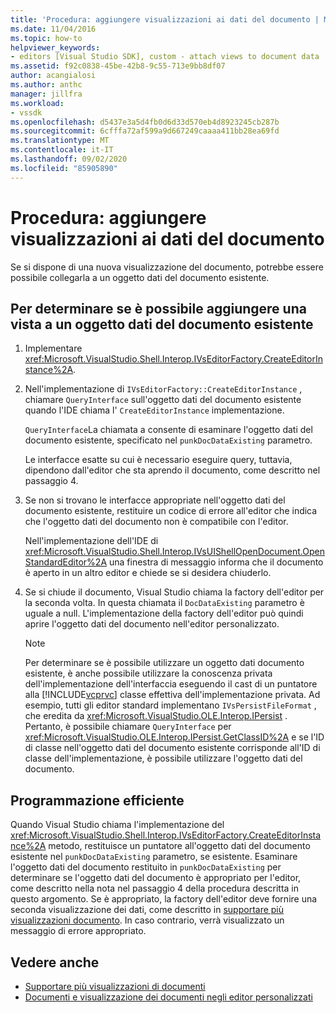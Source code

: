 ```yaml
---
title: 'Procedura: aggiungere visualizzazioni ai dati del documento | Microsoft Docs'
ms.date: 11/04/2016
ms.topic: how-to
helpviewer_keywords:
- editors [Visual Studio SDK], custom - attach views to document data
ms.assetid: f92c0838-45be-42b8-9c55-713e9bb8df07
author: acangialosi
ms.author: anthc
manager: jillfra
ms.workload:
- vssdk
ms.openlocfilehash: d5437e3a5d4fb0d6d33d570eb4d8923245cb287b
ms.sourcegitcommit: 6cfffa72af599a9d667249caaaa411bb28ea69fd
ms.translationtype: MT
ms.contentlocale: it-IT
ms.lasthandoff: 09/02/2020
ms.locfileid: "85905890"
---
```

# <a name="how-to-attach-views-to-document-data"></a>Procedura: aggiungere visualizzazioni ai dati del documento
Se si dispone di una nuova visualizzazione del documento, potrebbe essere possibile collegarla a un oggetto dati del documento esistente.

## <a name="to-determine-if-you-can-attach-a-view-to-an-existing-document-data-object"></a>Per determinare se è possibile aggiungere una vista a un oggetto dati del documento esistente

1. Implementare <xref:Microsoft.VisualStudio.Shell.Interop.IVsEditorFactory.CreateEditorInstance%2A>.

2. Nell'implementazione di `IVsEditorFactory::CreateEditorInstance` , chiamare `QueryInterface` sull'oggetto dati del documento esistente quando l'IDE chiama l' `CreateEditorInstance` implementazione.

    `QueryInterface`La chiamata a consente di esaminare l'oggetto dati del documento esistente, specificato nel `punkDocDataExisting` parametro.

    Le interfacce esatte su cui è necessario eseguire query, tuttavia, dipendono dall'editor che sta aprendo il documento, come descritto nel passaggio 4.

3. Se non si trovano le interfacce appropriate nell'oggetto dati del documento esistente, restituire un codice di errore all'editor che indica che l'oggetto dati del documento non è compatibile con l'editor.

    Nell'implementazione dell'IDE di <xref:Microsoft.VisualStudio.Shell.Interop.IVsUIShellOpenDocument.OpenStandardEditor%2A> una finestra di messaggio informa che il documento è aperto in un altro editor e chiede se si desidera chiuderlo.

4. Se si chiude il documento, Visual Studio chiama la factory dell'editor per la seconda volta. In questa chiamata il `DocDataExisting` parametro è uguale a null. L'implementazione della factory dell'editor può quindi aprire l'oggetto dati del documento nell'editor personalizzato.

   > [!NOTE]
   > Per determinare se è possibile utilizzare un oggetto dati documento esistente, è anche possibile utilizzare la conoscenza privata dell'implementazione dell'interfaccia eseguendo il cast di un puntatore alla [!INCLUDE[vcprvc](../code-quality/includes/vcprvc_md.md)] classe effettiva dell'implementazione privata. Ad esempio, tutti gli editor standard implementano `IVsPersistFileFormat` , che eredita da <xref:Microsoft.VisualStudio.OLE.Interop.IPersist> . Pertanto, è possibile chiamare `QueryInterface` per <xref:Microsoft.VisualStudio.OLE.Interop.IPersist.GetClassID%2A> e se l'ID di classe nell'oggetto dati del documento esistente corrisponde all'ID di classe dell'implementazione, è possibile utilizzare l'oggetto dati del documento.

## <a name="robust-programming"></a>Programmazione efficiente
 Quando Visual Studio chiama l'implementazione del <xref:Microsoft.VisualStudio.Shell.Interop.IVsEditorFactory.CreateEditorInstance%2A> metodo, restituisce un puntatore all'oggetto dati del documento esistente nel `punkDocDataExisting` parametro, se esistente. Esaminare l'oggetto dati del documento restituito in `punkDocDataExisting` per determinare se l'oggetto dati del documento è appropriato per l'editor, come descritto nella nota nel passaggio 4 della procedura descritta in questo argomento. Se è appropriato, la factory dell'editor deve fornire una seconda visualizzazione dei dati, come descritto in [supportare più visualizzazioni documento](../extensibility/supporting-multiple-document-views.md). In caso contrario, verrà visualizzato un messaggio di errore appropriato.

## <a name="see-also"></a>Vedere anche
- [Supportare più visualizzazioni di documenti](../extensibility/supporting-multiple-document-views.md)
- [Documenti e visualizzazione dei documenti negli editor personalizzati](../extensibility/document-data-and-document-view-in-custom-editors.md)
